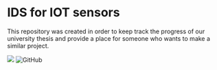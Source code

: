 # IDS for IOT sensors

<!-- This README is updated only by collabolators of the project -->

This repository was created in order to keep track the progress of our university thesis and provide a place for someone who wants to make a similar project.

![](https://img.shields.io/badge/Updated-September%20%207,%202022-lightgrey.svg)
<img alt="GitHub" src="https://img.shields.io/github/license/BlackPhoenixr/IDS-for-IOT-sensors-with-webinterface">



